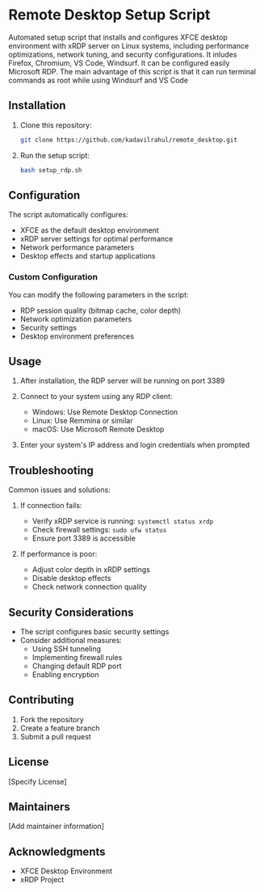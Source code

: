 # Remote Desktop Setup Script

Automated setup script that installs and configures XFCE desktop environment with xRDP server on Linux systems, including performance optimizations, network tuning, and security configurations. It inludes Firefox, Chromium, VS Code, Windsurf. It can be configured easily Microsoft RDP. The main advantage of this script is that it can run terminal commands as root while using Windsurf and VS Code

## Installation

1. Clone this repository:
   ```bash
   git clone https://github.com/kadavilrahul/remote_desktop.git
   ```
2. Run the setup script:
   ```bash
   bash setup_rdp.sh
   ```

## Configuration

The script automatically configures:
- XFCE as the default desktop environment
- xRDP server settings for optimal performance
- Network performance parameters
- Desktop effects and startup applications

### Custom Configuration
You can modify the following parameters in the script:
- RDP session quality (bitmap cache, color depth)
- Network optimization parameters
- Security settings
- Desktop environment preferences

## Usage

1. After installation, the RDP server will be running on port 3389
2. Connect to your system using any RDP client:
   - Windows: Use Remote Desktop Connection
   - Linux: Use Remmina or similar
   - macOS: Use Microsoft Remote Desktop

3. Enter your system's IP address and login credentials when prompted

## Troubleshooting

Common issues and solutions:

1. If connection fails:
   - Verify xRDP service is running: `systemctl status xrdp`
   - Check firewall settings: `sudo ufw status`
   - Ensure port 3389 is accessible

2. If performance is poor:
   - Adjust color depth in xRDP settings
   - Disable desktop effects
   - Check network connection quality

## Security Considerations

- The script configures basic security settings
- Consider additional measures:
  - Using SSH tunneling
  - Implementing firewall rules
  - Changing default RDP port
  - Enabling encryption

## Contributing

1. Fork the repository
2. Create a feature branch
3. Submit a pull request

## License

[Specify License]

## Maintainers

[Add maintainer information]

## Acknowledgments

- XFCE Desktop Environment
- xRDP Project
